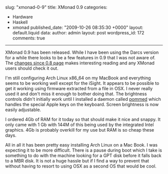 slug: "xmonad-0-9"
title: XMonad 0.9
categories:
  - Hardware
  - Haskell
  - xmonad
published_date: "2009-10-26 08:35:30 +0000"
layout: default.liquid
data:
  author: admin
  layout: post
  wordpress_id: 172
  comments: true
---
XMonad 0.9 has been released. While I have been using the Darcs version for a while there looks to be a few features in 0.9 that I was not aware of. The [changes since 0.8 page](http://haskell.org/haskellwiki/Xmonad/Notable_changes_since_0.8) makes interesting reading and any XMonad users should check it out.

I'm still configuring Arch Linux x86_64 on my MacBook and everything seems to be working well except for the iSight. It appears to be possible to get it working using firmware extracted from a file in OSX. I never really used it and don't miss it enough to bother doing that. The brightness controls didn't initially work until I installed a daemon called [pommed](http://www.technologeek.org/projects/pommed/) which handles the special Apple keys on the keyboard. Screen brightness is now easily adjustable.

I ordered 4Gb of RAM for it today so that should make it nice and snappy. It only came with 1 Gb with 144M of this being used by the integrated Intel graphics. 4Gb is probably overkill for my use but RAM is so cheap these days.

All in all it has been pretty easy installing Arch Linux on a Mac Book. I was expecting it to be more difficult. There is a pause during boot which I take is something to do with the machine looking for a GPT disk before it falls back to a MBR disk. It is not a huge hassle but if I find a way to prevent that without having to resort to using OSX as a second OS that would be cool.

